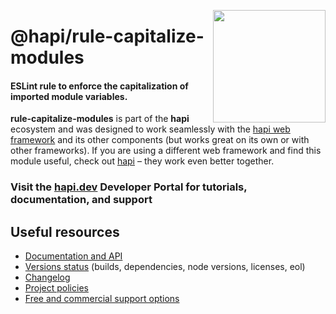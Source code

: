 <a href="https://hapi.dev"><img src="https://raw.githubusercontent.com/hapijs/assets/master/images/family.png" width="180px" align="right" /></a>

# @hapi/rule-capitalize-modules

#### ESLint rule to enforce the capitalization of imported module variables.

**rule-capitalize-modules** is part of the **hapi** ecosystem and was designed to work seamlessly with the [hapi web framework](https://hapi.dev) and its other components (but works great on its own or with other frameworks). If you are using a different web framework and find this module useful, check out [hapi](https://hapi.dev) – they work even better together.

### Visit the [hapi.dev](https://hapi.dev) Developer Portal for tutorials, documentation, and support

## Useful resources

- [Documentation and API](https://hapi.dev/family/rule-capitalize-modules/)
- [Versions status](https://hapi.dev/resources/status/#rule-capitalize-modules) (builds, dependencies, node versions, licenses, eol)
- [Changelog](https://hapi.dev/family/rule-capitalize-modules/changelog/)
- [Project policies](https://hapi.dev/policies/)
- [Free and commercial support options](https://hapi.dev/support/)
